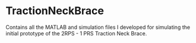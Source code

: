 # TractionNeckBrace
Contains all the MATLAB and simulation files I developed for simulating the initial prototype of the 2RPS - 1 PRS Traction Neck Brace. 
